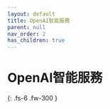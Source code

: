 ```yaml
---
layout: default
title: OpenAI智能服務
parent: null
nav_order: 2
has_children: true
---
```



# OpenAI智能服務

{: .fs-6 .fw-300 }